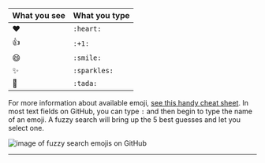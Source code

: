   | What you see | What you type |
  | ---------- | ------------ |
  | :heart:    | `:heart:`    |
  | :+1:       | `:+1:`       |
  | :smile:    | `:smile:`    |
  | :sparkles: | `:sparkles:` |
  | :tada:     | `:tada:`     |

  For more information about available emoji, [see this handy cheat sheet](https://gist.github.com/rxaviers/7360908). In most text fields on GitHub, you can type `:` and then begin to type the name of an emoji. A fuzzy search will bring up the 5 best guesses and let you select one.

  ![image of fuzzy search emojis on GitHub](https://user-images.githubusercontent.com/9906718/34602228-47cab148-f1ff-11e7-91f1-56d0fed702f0.png)
  <hr>
</details>
